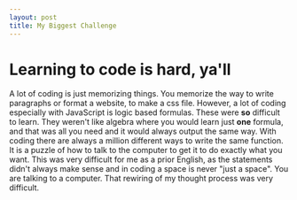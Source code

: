 ```yaml
---
layout: post
title: My Biggest Challenge
---
```

<h1>Learning to code is hard, ya'll</h1>
<p>A lot of coding is just memorizing things. You memorize the way to write paragraphs or format a website, to make a css file. However, a lot of coding especially with JavaScript is logic based formulas. These were <strong>so</strong> difficult to learn. They weren't like algebra where you would learn just <strong>one</strong> formula, and that was all you need and it would always output the same way. With coding there are always a million different ways to write the same function. It is a puzzle of how to talk to the computer to get it to do exactly what you want. This was very difficult for me as a prior English, as the statements didn't always make sense and in coding a space is never "just a space". You are talking to a computer. That rewiring of my thought process was very difficult.</p> 
